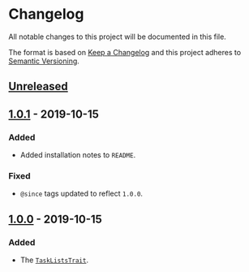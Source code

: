 # Changelog
All notable changes to this project will be documented in this file.

The format is based on [Keep a Changelog](http://keepachangelog.com/en/1.0.0/)
and this project adheres to [Semantic Versioning](http://semver.org/spec/v2.0.0.html).

## [Unreleased]

## [1.0.1] - 2019-10-15
### Added
- Added installation notes to `README`.

### Fixed
- `@since` tags updated to reflect `1.0.0`.

## [1.0.0] - 2019-10-15
### Added
- The [`TaskListsTrait`](src/TaskListsTrait.php).

[Unreleased]: https://github.com/kirra/markdown-task-lists/compare/v1.0.1...HEAD
[1.0.1]: https://github.com/kirra/markdown-task-lists/compare/v1.0.0...v1.0.1
[1.0.0]: https://github.com/kirra/markdown-task-lists/releases/tag/v1.0.0
